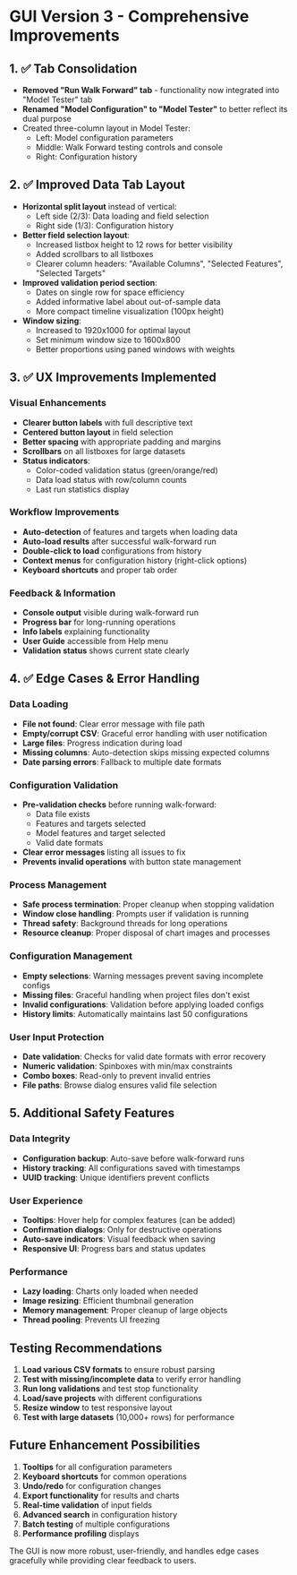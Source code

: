# GUI Version 3 - Comprehensive Improvements

## 1. ✅ Tab Consolidation
- **Removed "Run Walk Forward" tab** - functionality now integrated into "Model Tester" tab
- **Renamed "Model Configuration" to "Model Tester"** to better reflect its dual purpose
- Created three-column layout in Model Tester:
  - Left: Model configuration parameters
  - Middle: Walk Forward testing controls and console
  - Right: Configuration history

## 2. ✅ Improved Data Tab Layout
- **Horizontal split layout** instead of vertical:
  - Left side (2/3): Data loading and field selection
  - Right side (1/3): Configuration history
- **Better field selection layout**:
  - Increased listbox height to 12 rows for better visibility
  - Added scrollbars to all listboxes
  - Clearer column headers: "Available Columns", "Selected Features", "Selected Targets"
- **Improved validation period section**:
  - Dates on single row for space efficiency
  - Added informative label about out-of-sample data
  - More compact timeline visualization (100px height)
- **Window sizing**:
  - Increased to 1920x1000 for optimal layout
  - Set minimum window size to 1600x800
  - Better proportions using paned windows with weights

## 3. ✅ UX Improvements Implemented

### Visual Enhancements
- **Clearer button labels** with full descriptive text
- **Centered button layout** in field selection
- **Better spacing** with appropriate padding and margins
- **Scrollbars** on all listboxes for large datasets
- **Status indicators**:
  - Color-coded validation status (green/orange/red)
  - Data load status with row/column counts
  - Last run statistics display

### Workflow Improvements
- **Auto-detection** of features and targets when loading data
- **Auto-load results** after successful walk-forward run
- **Double-click to load** configurations from history
- **Context menus** for configuration history (right-click options)
- **Keyboard shortcuts** and proper tab order

### Feedback & Information
- **Console output** visible during walk-forward run
- **Progress bar** for long-running operations
- **Info labels** explaining functionality
- **User Guide** accessible from Help menu
- **Validation status** shows current state clearly

## 4. ✅ Edge Cases & Error Handling

### Data Loading
- **File not found**: Clear error message with file path
- **Empty/corrupt CSV**: Graceful error handling with user notification
- **Large files**: Progress indication during load
- **Missing columns**: Auto-detection skips missing expected columns
- **Date parsing errors**: Fallback to multiple date formats

### Configuration Validation
- **Pre-validation checks** before running walk-forward:
  - Data file exists
  - Features and targets selected
  - Model features and target selected
  - Valid date formats
- **Clear error messages** listing all issues to fix
- **Prevents invalid operations** with button state management

### Process Management
- **Safe process termination**: Proper cleanup when stopping validation
- **Window close handling**: Prompts user if validation is running
- **Thread safety**: Background threads for long operations
- **Resource cleanup**: Proper disposal of chart images and processes

### Configuration Management
- **Empty selections**: Warning messages prevent saving incomplete configs
- **Missing files**: Graceful handling when project files don't exist
- **Invalid configurations**: Validation before applying loaded configs
- **History limits**: Automatically maintains last 50 configurations

### User Input Protection
- **Date validation**: Checks for valid date formats with error recovery
- **Numeric validation**: Spinboxes with min/max constraints
- **Combo boxes**: Read-only to prevent invalid entries
- **File paths**: Browse dialog ensures valid file selection

## 5. Additional Safety Features

### Data Integrity
- **Configuration backup**: Auto-save before walk-forward runs
- **History tracking**: All configurations saved with timestamps
- **UUID tracking**: Unique identifiers prevent conflicts

### User Experience
- **Tooltips**: Hover help for complex features (can be added)
- **Confirmation dialogs**: Only for destructive operations
- **Auto-save indicators**: Visual feedback when saving
- **Responsive UI**: Progress bars and status updates

### Performance
- **Lazy loading**: Charts only loaded when needed
- **Image resizing**: Efficient thumbnail generation
- **Memory management**: Proper cleanup of large objects
- **Thread pooling**: Prevents UI freezing

## Testing Recommendations

1. **Load various CSV formats** to ensure robust parsing
2. **Test with missing/incomplete data** to verify error handling
3. **Run long validations** and test stop functionality
4. **Load/save projects** with different configurations
5. **Resize window** to test responsive layout
6. **Test with large datasets** (10,000+ rows) for performance

## Future Enhancement Possibilities

1. **Tooltips** for all configuration parameters
2. **Keyboard shortcuts** for common operations
3. **Undo/redo** for configuration changes
4. **Export functionality** for results and charts
5. **Real-time validation** of input fields
6. **Advanced search** in configuration history
7. **Batch testing** of multiple configurations
8. **Performance profiling** displays

The GUI is now more robust, user-friendly, and handles edge cases gracefully while providing clear feedback to users.